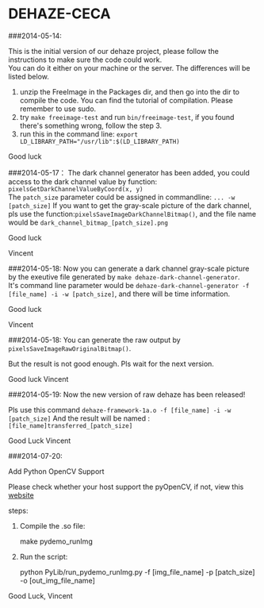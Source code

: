 DEHAZE-CECA
===========

###2014-05-14:

This is the initial version of our dehaze project, please follow the instructions to make sure the code could work.  
You can do it either on your machine or the server. The differences will be listed below.

1. unzip the FreeImage in the Packages dir, and then go into the dir to compile the code. You can find the tutorial of compilation. Please remember to use sudo.
2. try `make freeimage-test` and run `bin/freeimage-test`, if you found there's something wrong, follow the step 3.
3. run this in the command line: `export LD_LIBRARY_PATH="/usr/lib":$(LD_LIBRARY_PATH)`

Good luck
    
###2014-05-17：
The dark channel generator has been added, you could access to the dark channel value by function: `pixelsGetDarkChannelValueByCoord(x, y)`  
The `patch_size` parameter could be assigned in commandline: `... -w [patch_size]`
If you want to get the gray-scale picture of the dark channel, pls use the function:`pixelsSaveImageDarkChannelBitmap()`, and the file name would be `dark_channel_bitmap_[patch_size].png`

Good luck

Vincent

###2014-05-18:
Now you can generate a dark channel gray-scale picture by the exeutive file generated by `make dehaze-dark-channel-generator`.  
It's command line parameter would be `dehaze-dark-channel-generator -f [file_name] -i -w [patch_size]`, and there will be time information.

Good luck

Vincent


###2014-05-18:
You can generate the raw output by `pixelsSaveImageRawOriginalBitmap()`.

But the result is not good enough. Pls wait for the next version.

Good luck
Vincent

###2014-05-19:
Now the new version of raw dehaze has been released!

Pls use this command `dehaze-framework-1a.o -f [file_name] -i -w [patch_size]`
And the result will be named : `[file_name]transferred_[patch_size]`

Good Luck
Vincent

###2014-07-20:

Add Python OpenCV Support

Please check whether your host support the pyOpenCV, if not, view this [website](http://docs.opencv.org/trunk/doc/py_tutorials/py_setup/py_setup_in_fedora/py_setup_in_fedora.html)

steps:

1. Compile the .so file:
	
	make pydemo_runImg

2. Run the script:

	python PyLib/run_pydemo_runImg.py -f [img_file_name] -p [patch_size] -o [out_img_file_name]

Good Luck,
Vincent
